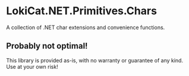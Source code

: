 # LokiCat.NET.Primitives.Chars

A collection of .NET char extensions and convenience functions.

## Probably not optimal!

This library is provided as-is, with no warranty or guarantee of any kind. Use at your own risk!
